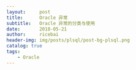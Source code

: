 ```yaml
---
layout:     post
title:      Oracle 异常
subtitle:   Oracle 异常的分类与使用
date:       2018-05-21
author:     ricebai
header-img: img/posts/plsql/post-bg-plsql.png
catalog: true
tags:
    - Oracle
---
```

